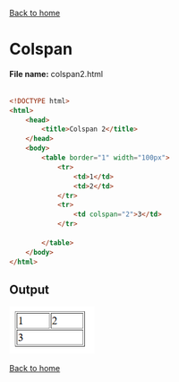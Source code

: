 [Back to home](table.md)
# Colspan

**File name:** colspan2.html
```html

<!DOCTYPE html>
<html>
    <head>
        <title>Colspan 2</title>
    </head>
    <body>
        <table border="1" width="100px">
            <tr>
                <td>1</td>
                <td>2</td>
            </tr>
            <tr>
                <td colspan="2">3</td>
            </tr>

        </table>
    </body>
</html>
```


## Output
![](images/colspan2.png)

[Back to home](table.md)
